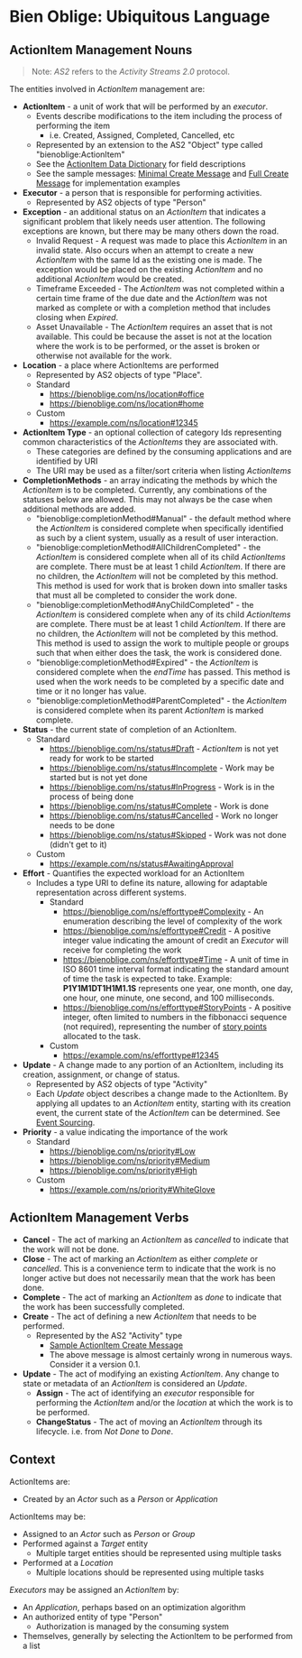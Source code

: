 # Bien Oblige: Ubiquitous Language

## ActionItem Management Nouns

> Note: *AS2* refers to the *Activity Streams 2.0* protocol.

The entities involved in *ActionItem* management are:

* **ActionItem** - a unit of work that will be performed by an *executor*.
  * Events describe modifications to the item including the process of performing the item
    * i.e. Created, Assigned, Completed, Cancelled, etc
  * Represented by an extension to the AS2 "Object" type called "bienoblige:ActionItem"
  * See the [ActionItem Data Dictionary](./datadictionary/ActionItem.md) for field descriptions
  * See the sample messages: [Minimal Create Message](./messages/actionitem_create_minimal.json) and [Full Create Message](./messages/actionitem_create.json) for implementation examples
* **Executor** - a person that is responsible for performing activities.
  * Represented by AS2 objects of type "Person"
* **Exception** - an additional status on an *ActionItem* that indicates a significant problem that likely needs user attention. The following exceptions are known, but there may be many others down the road.
  * Invalid Request - A request was made to place this *ActionItem* in an invalid state. Also occurs when an attempt to create a new *ActionItem* with the same Id as the existing one is made. The exception would be placed on the existing *ActionItem* and no additional *ActionItem* would be created.
  * Timeframe Exceeded - The *ActionItem* was not completed within a certain time frame of the due date and the *ActionItem* was not marked as complete or with a completion method that includes closing when *Expired*.
  * Asset Unavailable - The *ActionItem* requires an asset that is not available. This could be because the asset is not at the location where the work is to be performed, or the asset is broken or otherwise not available for the work.
* **Location** - a place where ActionItems are performed
  * Represented by AS2 objects of type "Place".
  * Standard
    * https://bienoblige.com/ns/location#office
    * https://bienoblige.com/ns/location#home
  * Custom
    * https://example.com/ns/location#12345
* **ActionItem Type** - an optional collection of category Ids representing common characteristics of the *ActionItems* they are associated with.
  * These categories are defined by the consuming applications and are identified by URI
  * The URI may be used as a filter/sort criteria when listing *ActionItems*
* **CompletionMethods** - an array indicating the methods by which the *ActionItem* is to be completed. Currently, any combinations of the statuses below are allowed. This may not always be the case when additional methods are added.
  * "bienoblige:completionMethod#Manual" - the default method where the *ActionItem* is considered complete when specifically identified as such by a client system, usually as a result of user interaction.
  * "bienoblige:completionMethod#AllChildrenCompleted" - the *ActionItem* is considered complete when all of its child *ActionItems* are complete. There must be at least 1 child *ActionItem*. If there are no children, the *ActionItem* will not be completed by this method. This method is used for work that is broken down into smaller tasks that must all be completed to consider the work done.
  * "bienoblige:completionMethod#AnyChildCompleted" - the *ActionItem* is considered complete when any of its child *ActionItems* are complete. There must be at least 1 child *ActionItem*. If there are no children, the *ActionItem* will not be completed by this method. This method is used to assign the work to multiple people or groups such that when either does the task, the work is considered done.
  * "bienoblige:completionMethod#Expired" - the *ActionItem* is considered complete when the *endTime* has passed. This method is used when the work needs to be completed by a specific date and time or it no longer has value.
  * "bienoblige:completionMethod#ParentCompleted" - the *ActionItem* is considered complete when its parent *ActionItem* is marked complete.
* **Status** - the current state of completion of an ActionItem.
  * Standard
    * https://bienoblige.com/ns/status#Draft - *ActionItem* is not yet ready for work to be started
    * https://bienoblige.com/ns/status#Incomplete - Work may be started but is not yet done
    * https://bienoblige.com/ns/status#InProgress - Work is in the process of being done
    * https://bienoblige.com/ns/status#Complete - Work is done
    * https://bienoblige.com/ns/status#Cancelled - Work no longer needs to be done
    * https://bienoblige.com/ns/status#Skipped - Work was not done (didn't get to it)
  * Custom
    * https://example.com/ns/status#AwaitingApproval
* **Effort** - Quantifies the expected workload for an ActionItem
  * Includes a type URI to define its nature, allowing for adaptable representation across different systems.
    * Standard
      * https://bienoblige.com/ns/efforttype#Complexity - An enumeration describing the level of complexity of the work
      * https://bienoblige.com/ns/efforttype#Credit - A positive integer value indicating the amount of credit an *Executor* will receive for completing the work
      * https://bienoblige.com/ns/efforttype#Time - A unit of time in ISO 8601 time interval format indicating the standard amount of time the task is expected to take. Example: **P1Y1M1DT1H1M1.1S** represents one year, one month, one day, one hour, one minute, one second, and 100 milliseconds.
      * https://bienoblige.com/ns/efforttype#StoryPoints - A positive integer, often limited to numbers in the fibbonacci sequence (not required), representing the number of [story points](https://en.wikipedia.org/wiki/Burndown_chart) allocated to the task.
    * Custom
      * https://example.com/ns/efforttype#12345
* **Update** - A change made to any portion of an ActionItem, including its creation, assignment, or change of status.
  * Represented by AS2 objects of type "Activity"
  * Each *Update* object describes a change made to the ActionItem. By applying all updates to an *ActionItem* entity, starting with its creation event, the current state of the *ActionItem* can be determined. See [Event Sourcing](https://learn.microsoft.com/en-us/azure/architecture/patterns/event-sourcing).
* **Priority** - a value indicating the importance of the work
  * Standard
    * https://bienoblige.com/ns/priority#Low
    * https://bienoblige.com/ns/priority#Medium
    * https://bienoblige.com/ns/priority#High
  * Custom
    * https://example.com/ns/priority#WhiteGlove

## ActionItem Management Verbs

* **Cancel** - The act of marking an *ActionItem* as *cancelled* to indicate that the work will not be done.
* **Close** - The act of marking an *ActionItem* as either *complete* or *cancelled*. This is a convenience term to indicate that the work is no longer active but does not necessarily mean that the work has been done.
* **Complete** - The act of marking an *ActionItem* as *done* to indicate that the work has been successfully completed.
* **Create** - The act of defining a new *ActionItem* that needs to be performed.
  * Represented by the AS2 "Activity" type
    * [Sample ActionItem Create Message](./messages/actionitem_create.json)
    * The above message is almost certainly wrong in numerous ways. Consider it a version 0.1.
* **Update** - The act of modifying an existing *ActionItem*. Any change to state or metadata of an *ActionItem* is considered an *Update*.
  * **Assign** - The act of identifying an *executor* responsible for performing the *ActionItem* and/or the *location* at which the work is to be performed.
  * **ChangeStatus** - The act of moving an *ActionItem* through its lifecycle. i.e. from *Not Done* to *Done*.

## Context

ActionItems are:

* Created by an *Actor* such as a *Person* or *Application*

ActionItems may be:

* Assigned to an *Actor* such as *Person* or *Group*
* Performed against a *Target* entity
  * Multiple target entities should be represented using multiple tasks
* Performed at a *Location*
  * Multiple locations should be represented using multiple tasks

*Executors* may be assigned an *ActionItem* by:

* An *Application*, perhaps based on an optimization algorithm
* An authorized entity of type "Person"
  * Authorization is managed by the consuming system
* Themselves, generally by selecting the ActionItem to be performed from a list

